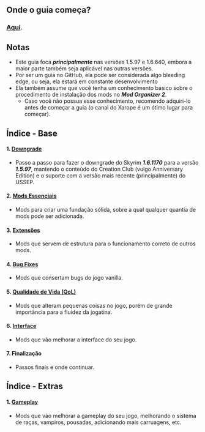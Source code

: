 ## Onde o guia começa?

### [Aqui](https://github.com/Dasinhoo/guia-skyrim/blob/main/downgrade.md).

## Notas

- Este guia foca ***principalmente*** nas versões 1.5.97 e 1.6.640, embora a maior parte também seja aplicável nas outras versões.
- Por ser um guia no GitHub, ela pode ser considerada algo bleeding edge, ou seja, ela estará em constante desenvolvimento
- Ela também assume que você tenha um conhecimento básico sobre o procedimento de instalação dos mods no ***Mod Organizer 2***.
  - Caso você não possua esse conhecimento, recomendo adquiri-lo antes de começar a guia (o canal do Xarope é um ótimo lugar para começar).

## Índice - Base
#### 1. [Downgrade](https://github.com/Dasinhoo/guia-skyrim/blob/main/downgrade.md)
- Passo a passo para fazer o downgrade do Skyrim ***1.6.1170*** para a versão ***1.5.97***, mantendo o conteúdo do Creation Club (vulgo Anniversary Edition) e o suporte com a versão mais recente (principalmente) do USSEP.
#### 2. [Mods Essenciais](https://github.com/Dasinhoo/guia-skyrim/blob/main/essenciais.md)
- Mods para criar uma fundação sólida, sobre a qual qualquer quantia de mods pode ser adicionada.
#### 3. [Extensões](https://github.com/Dasinhoo/guia-skyrim/blob/main/frameworks.md)
- Mods que servem de estrutura para o funcionamento correto de outros mods.
#### 4. [Bug Fixes](https://github.com/Dasinhoo/guia-skyrim/blob/main/bug_fixes.md)
- Mods que consertam bugs do jogo vanilla.
#### 5. [Qualidade de Vida (QoL)](https://github.com/Dasinhoo/guia-skyrim/blob/main/qualidade_de_vida.md)
- Mods que alteram pequenas coisas no jogo, porém de grande importância para a fluidez da jogatina.
#### 6. [Interface](https://github.com/Dasinhoo/guia-skyrim/blob/main/interface.md)
- Mods que vão melhorar a interface do seu jogo.
#### 7. Finalização
- Passos finais e onde continuar.
## Índice - Extras
#### 1. [Gameplay](https://github.com/Dasinhoo/guia-skyrim/blob/main/opcional/gameplay.md)
- Mods que vão melhorar a gameplay do seu jogo, melhorando o sistema de raças, vampiros, pousadas, adicionando mais carruagens, etc.
